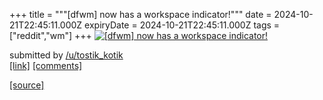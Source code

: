 +++
title = """[dfwm] now has a workspace indicator!"""
date = 2024-10-21T22:45:11.000Z
expiryDate = 2024-10-21T22:45:11.000Z
tags = ["reddit","wm"]
+++
[![[dfwm] now has a workspace indicator!](https://preview.redd.it/fmy6zjn7u6wd1.png?width=640&crop=smart&auto=webp&s=913dbc103b3f257732984c2d90d73ce41be686b0 "[dfwm] now has a workspace indicator!")](https://www.reddit.com/r/unixporn/comments/1g9346f/dfwm_now_has_a_workspace_indicator/)

submitted by [/u/tostik\_kotik](https://www.reddit.com/user/tostik_kotik)  
[\[link\]](https://i.redd.it/fmy6zjn7u6wd1.png) [\[comments\]](https://www.reddit.com/r/unixporn/comments/1g9346f/dfwm_now_has_a_workspace_indicator/)

[[source]](https://www.reddit.com/r/unixporn/comments/1g9346f/dfwm_now_has_a_workspace_indicator/)
